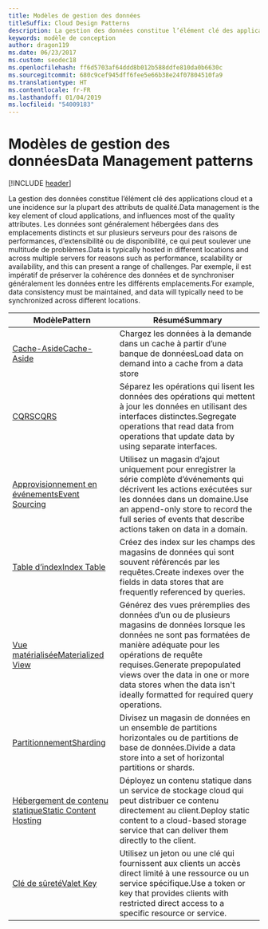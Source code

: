 ```yaml
---
title: Modèles de gestion des données
titleSuffix: Cloud Design Patterns
description: La gestion des données constitue l’élément clé des applications cloud et a une incidence sur la plupart des attributs de qualité. Les données sont généralement hébergées dans des emplacements distincts et sur plusieurs serveurs pour des raisons de performances, d’extensibilité ou de disponibilité, ce qui peut soulever une multitude de problèmes. Par exemple, il est impératif de préserver la cohérence des données et de synchroniser généralement les données entre les différents emplacements.
keywords: modèle de conception
author: dragon119
ms.date: 06/23/2017
ms.custom: seodec18
ms.openlocfilehash: ff6d5703af64ddd8b012b588ddfe810da0b6630c
ms.sourcegitcommit: 680c9cef945dff6fee5e66b38e24f07804510fa9
ms.translationtype: HT
ms.contentlocale: fr-FR
ms.lasthandoff: 01/04/2019
ms.locfileid: "54009183"
---
```

# <a name="data-management-patterns"></a><span data-ttu-id="26917-106">Modèles de gestion des données</span><span class="sxs-lookup"><span data-stu-id="26917-106">Data Management patterns</span></span>

[!INCLUDE [header](../../_includes/header.md)]

<span data-ttu-id="26917-107">La gestion des données constitue l’élément clé des applications cloud et a une incidence sur la plupart des attributs de qualité.</span><span class="sxs-lookup"><span data-stu-id="26917-107">Data management is the key element of cloud applications, and influences most of the quality attributes.</span></span> <span data-ttu-id="26917-108">Les données sont généralement hébergées dans des emplacements distincts et sur plusieurs serveurs pour des raisons de performances, d’extensibilité ou de disponibilité, ce qui peut soulever une multitude de problèmes.</span><span class="sxs-lookup"><span data-stu-id="26917-108">Data is typically hosted in different locations and across multiple servers for reasons such as performance, scalability or availability, and this can present a range of challenges.</span></span> <span data-ttu-id="26917-109">Par exemple, il est impératif de préserver la cohérence des données et de synchroniser généralement les données entre les différents emplacements.</span><span class="sxs-lookup"><span data-stu-id="26917-109">For example, data consistency must be maintained, and data will typically need to be synchronized across different locations.</span></span>

|                        <span data-ttu-id="26917-110">Modèle</span><span class="sxs-lookup"><span data-stu-id="26917-110">Pattern</span></span>                         |                                                                  <span data-ttu-id="26917-111">Résumé</span><span class="sxs-lookup"><span data-stu-id="26917-111">Summary</span></span>                                                                  |
|--------------------------------------------------------|-------------------------------------------------------------------------------------------------------------------------------------------|
|            [<span data-ttu-id="26917-112">Cache-Aside</span><span class="sxs-lookup"><span data-stu-id="26917-112">Cache-Aside</span></span>](../cache-aside.md)            |                                            <span data-ttu-id="26917-113">Chargez les données à la demande dans un cache à partir d’une banque de données</span><span class="sxs-lookup"><span data-stu-id="26917-113">Load data on demand into a cache from a data store</span></span>                                             |
|                   [<span data-ttu-id="26917-114">CQRS</span><span class="sxs-lookup"><span data-stu-id="26917-114">CQRS</span></span>](../cqrs.md)                   |                    <span data-ttu-id="26917-115">Séparez les opérations qui lisent les données des opérations qui mettent à jour les données en utilisant des interfaces distinctes.</span><span class="sxs-lookup"><span data-stu-id="26917-115">Segregate operations that read data from operations that update data by using separate interfaces.</span></span>                     |
|         [<span data-ttu-id="26917-116">Approvisionnement en événements</span><span class="sxs-lookup"><span data-stu-id="26917-116">Event Sourcing</span></span>](../event-sourcing.md)         |               <span data-ttu-id="26917-117">Utilisez un magasin d’ajout uniquement pour enregistrer la série complète d’événements qui décrivent les actions exécutées sur les données dans un domaine.</span><span class="sxs-lookup"><span data-stu-id="26917-117">Use an append-only store to record the full series of events that describe actions taken on data in a domain.</span></span>               |
|            [<span data-ttu-id="26917-118">Table d’index</span><span class="sxs-lookup"><span data-stu-id="26917-118">Index Table</span></span>](../index-table.md)            |                         <span data-ttu-id="26917-119">Créez des index sur les champs des magasins de données qui sont souvent référencés par les requêtes.</span><span class="sxs-lookup"><span data-stu-id="26917-119">Create indexes over the fields in data stores that are frequently referenced by queries.</span></span>                          |
|      [<span data-ttu-id="26917-120">Vue matérialisée</span><span class="sxs-lookup"><span data-stu-id="26917-120">Materialized View</span></span>](../materialized-view.md)      | <span data-ttu-id="26917-121">Générez des vues préremplies des données d’un ou de plusieurs magasins de données lorsque les données ne sont pas formatées de manière adéquate pour les opérations de requête requises.</span><span class="sxs-lookup"><span data-stu-id="26917-121">Generate prepopulated views over the data in one or more data stores when the data isn't ideally formatted for required query operations.</span></span> |
|               [<span data-ttu-id="26917-122">Partitionnement</span><span class="sxs-lookup"><span data-stu-id="26917-122">Sharding</span></span>](../sharding.md)               |                                    <span data-ttu-id="26917-123">Divisez un magasin de données en un ensemble de partitions horizontales ou de partitions de base de données.</span><span class="sxs-lookup"><span data-stu-id="26917-123">Divide a data store into a set of horizontal partitions or shards.</span></span>                                     |
| [<span data-ttu-id="26917-124">Hébergement de contenu statique</span><span class="sxs-lookup"><span data-stu-id="26917-124">Static Content Hosting</span></span>](../static-content-hosting.md) |                   <span data-ttu-id="26917-125">Déployez un contenu statique dans un service de stockage cloud qui peut distribuer ce contenu directement au client.</span><span class="sxs-lookup"><span data-stu-id="26917-125">Deploy static content to a cloud-based storage service that can deliver them directly to the client.</span></span>                    |
|              [<span data-ttu-id="26917-126">Clé de sûreté</span><span class="sxs-lookup"><span data-stu-id="26917-126">Valet Key</span></span>](../valet-key.md)              |                 <span data-ttu-id="26917-127">Utilisez un jeton ou une clé qui fournissent aux clients un accès direct limité à une ressource ou un service spécifique.</span><span class="sxs-lookup"><span data-stu-id="26917-127">Use a token or key that provides clients with restricted direct access to a specific resource or service.</span></span>                 |
